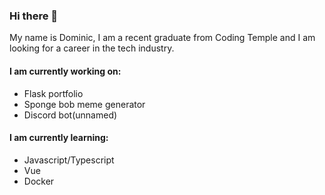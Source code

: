 ### Hi there 👋

My name is Dominic, I am a recent graduate from Coding Temple and I am looking for a career in the tech industry.

#### I am currently working on:

- Flask portfolio
- Sponge bob meme generator
- Discord bot(unnamed)

#### I am currently learning:

- Javascript/Typescript
- Vue
- Docker

<!--
**TrashBandiHoot/TrashBandiHoot** is a ✨ _special_ ✨ repository because its `README.md` (this file) appears on your GitHub profile.

Here are some ideas to get you started:

- 🔭 I’m currently working on ...
- 🌱 I’m currently learning ...
- 👯 I’m looking to collaborate on ...
- 🤔 I’m looking for help with ...
- 💬 Ask me about ...
- 📫 How to reach me: ...
- 😄 Pronouns: ...
- ⚡ Fun fact: ...
-->
